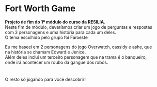 # Fort Worth Game
<strong>Projeto de fim do 1º módulo do curso da RESILIA.</strong><br>
Neste fim de módulo, deveríamos criar um jogo de perguntas e respostas com 3 personagens e uma história para cada um deles.<br>
O tema escolhido pelo grupo foi Faroeste<br>

Eu me baseei em 2 personagens do jogo Overwatch, cassidy e ashe, que na história se chamam Edward e Jenice.<br>
Além deles inclui um terceiro personagem que na trama é o banqueiro, onde irá acontecer um roubo da gangue dos robôs.<br>
#
O resto só jogando para você descobrir!



